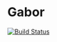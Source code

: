 # Gabor

[![Build Status](https://travis-ci.org/jagot/Gabor.jl.svg?branch=master)](https://travis-ci.org/jagot/Gabor.jl)
